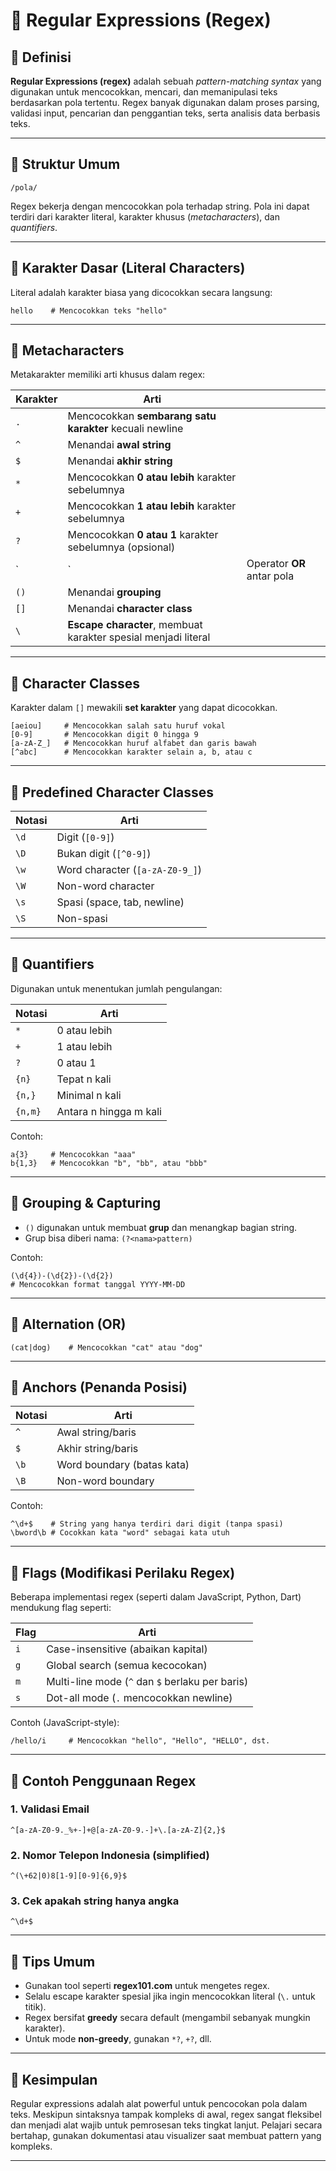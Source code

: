 # 📘 Regular Expressions (Regex)

## 🔹 Definisi

**Regular Expressions (regex)** adalah sebuah _pattern-matching syntax_ yang digunakan untuk mencocokkan, mencari, dan memanipulasi teks berdasarkan pola tertentu. Regex banyak digunakan dalam proses parsing, validasi input, pencarian dan penggantian teks, serta analisis data berbasis teks.

---

## 🔹 Struktur Umum

```regex
/pola/
```

Regex bekerja dengan mencocokkan pola terhadap string. Pola ini dapat terdiri dari karakter literal, karakter khusus (_metacharacters_), dan _quantifiers_.

---

## 🔹 Karakter Dasar (Literal Characters)

Literal adalah karakter biasa yang dicocokkan secara langsung:

```regex
hello    # Mencocokkan teks "hello"
```

---

## 🔹 Metacharacters

Metakarakter memiliki arti khusus dalam regex:

| Karakter | Arti                                                           |                            |
| -------- | -------------------------------------------------------------- | -------------------------- |
| `.`      | Mencocokkan **sembarang satu karakter** kecuali newline        |                            |
| `^`      | Menandai **awal string**                                       |                            |
| `$`      | Menandai **akhir string**                                      |                            |
| `*`      | Mencocokkan **0 atau lebih** karakter sebelumnya               |                            |
| `+`      | Mencocokkan **1 atau lebih** karakter sebelumnya               |                            |
| `?`      | Mencocokkan **0 atau 1** karakter sebelumnya (opsional)        |                            |
| \`       | \`                                                             | Operator **OR** antar pola |
| `()`     | Menandai **grouping**                                          |                            |
| `[]`     | Menandai **character class**                                   |                            |
| `\`      | **Escape character**, membuat karakter spesial menjadi literal |                            |

---

## 🔹 Character Classes

Karakter dalam `[]` mewakili **set karakter** yang dapat dicocokkan.

```regex
[aeiou]     # Mencocokkan salah satu huruf vokal
[0-9]       # Mencocokkan digit 0 hingga 9
[a-zA-Z_]   # Mencocokkan huruf alfabet dan garis bawah
[^abc]      # Mencocokkan karakter selain a, b, atau c
```

---

## 🔹 Predefined Character Classes

| Notasi | Arti                            |
| ------ | ------------------------------- |
| `\d`   | Digit (`[0-9]`)                 |
| `\D`   | Bukan digit (`[^0-9]`)          |
| `\w`   | Word character (`[a-zA-Z0-9_]`) |
| `\W`   | Non-word character              |
| `\s`   | Spasi (space, tab, newline)     |
| `\S`   | Non-spasi                       |

---

## 🔹 Quantifiers

Digunakan untuk menentukan jumlah pengulangan:

| Notasi  | Arti                   |
| ------- | ---------------------- |
| `*`     | 0 atau lebih           |
| `+`     | 1 atau lebih           |
| `?`     | 0 atau 1               |
| `{n}`   | Tepat n kali           |
| `{n,}`  | Minimal n kali         |
| `{n,m}` | Antara n hingga m kali |

Contoh:

```regex
a{3}     # Mencocokkan "aaa"
b{1,3}   # Mencocokkan "b", "bb", atau "bbb"
```

---

## 🔹 Grouping & Capturing

- `()` digunakan untuk membuat **grup** dan menangkap bagian string.
- Grup bisa diberi nama: `(?<nama>pattern)`

Contoh:

```regex
(\d{4})-(\d{2})-(\d{2})
# Mencocokkan format tanggal YYYY-MM-DD
```

---

## 🔹 Alternation (OR)

```regex
(cat|dog)    # Mencocokkan "cat" atau "dog"
```

---

## 🔹 Anchors (Penanda Posisi)

| Notasi | Arti                       |
| ------ | -------------------------- |
| `^`    | Awal string/baris          |
| `$`    | Akhir string/baris         |
| `\b`   | Word boundary (batas kata) |
| `\B`   | Non-word boundary          |

Contoh:

```regex
^\d+$    # String yang hanya terdiri dari digit (tanpa spasi)
\bword\b # Cocokkan kata "word" sebagai kata utuh
```

---

## 🔹 Flags (Modifikasi Perilaku Regex)

Beberapa implementasi regex (seperti dalam JavaScript, Python, Dart) mendukung flag seperti:

| Flag | Arti                                            |
| ---- | ----------------------------------------------- |
| `i`  | Case-insensitive (abaikan kapital)              |
| `g`  | Global search (semua kecocokan)                 |
| `m`  | Multi-line mode (`^` dan `$` berlaku per baris) |
| `s`  | Dot-all mode (`.` mencocokkan newline)          |

Contoh (JavaScript-style):

```regex
/hello/i     # Mencocokkan "hello", "Hello", "HELLO", dst.
```

---

## 🔹 Contoh Penggunaan Regex

### 1. Validasi Email

```regex
^[a-zA-Z0-9._%+-]+@[a-zA-Z0-9.-]+\.[a-zA-Z]{2,}$
```

### 2. Nomor Telepon Indonesia (simplified)

```regex
^(\+62|0)8[1-9][0-9]{6,9}$
```

### 3. Cek apakah string hanya angka

```regex
^\d+$
```

---

## 🔹 Tips Umum

- Gunakan tool seperti **regex101.com** untuk mengetes regex.
- Selalu escape karakter spesial jika ingin mencocokkan literal (`\.` untuk titik).
- Regex bersifat **greedy** secara default (mengambil sebanyak mungkin karakter).
- Untuk mode **non-greedy**, gunakan `*?`, `+?`, dll.

---

## 🔹 Kesimpulan

Regular expressions adalah alat powerful untuk pencocokan pola dalam teks. Meskipun sintaksnya tampak kompleks di awal, regex sangat fleksibel dan menjadi alat wajib untuk pemrosesan teks tingkat lanjut. Pelajari secara bertahap, gunakan dokumentasi atau visualizer saat membuat pattern yang kompleks.

---

